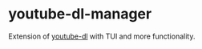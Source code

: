 youtube-dl-manager
==================

Extension of [youtube-dl][1] with TUI and more functionality. 

 [1]: https://github.com/rg3/youtube-dl
